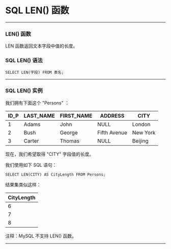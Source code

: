 # SQL LEN() 函数

---
### LEN() 函数

LEN 函数返回文本字段中值的长度。

### SQL LEN() 语法

```
SELECT LEN(字段) FROM 表名;
```

---
### SQL LEN() 实例

我们拥有下面这个 "Persons" ：

| ID_P | LAST_NAME | FIRST_NAME | ADDRESS      | CITY     |
|------|-----------|------------|--------------|----------|
|    1 | Adams     | John       | NULL         | London   |
|    2 | Bush      | George     | Fifth Avenue | New York |
|    3 | Carter    | Thomas     | NULL         | Beijing  |

现在，我们希望取得 "CITY" 字段值的长度。

我们使用如下 SQL 语句：

```
SELECT LEN(CITY) AS CityLength FROM Persons;
```

结果集类似这样：

| CityLength |
|------------|
| 6          |
| 7          |
| 8          |

注释：MySQL 不支持 LEN() 函数。

---